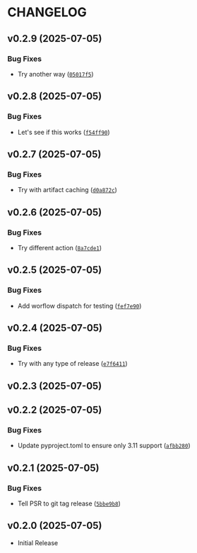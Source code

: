 # CHANGELOG

<!-- version list -->

## v0.2.9 (2025-07-05)

### Bug Fixes

- Try another way
  ([`05017f5`](https://github.com/dgethings/nornir_jsonrpc/commit/05017f53facb16e42d092d4b12279671e4f70a9c))


## v0.2.8 (2025-07-05)

### Bug Fixes

- Let's see if this works
  ([`f54ff90`](https://github.com/dgethings/nornir_jsonrpc/commit/f54ff90abf02339c338e0c56910ba4dbf1e63a1e))


## v0.2.7 (2025-07-05)

### Bug Fixes

- Try with artifact caching
  ([`d0a872c`](https://github.com/dgethings/nornir_jsonrpc/commit/d0a872c4a90cf2771d16064152642f29a2113c1c))


## v0.2.6 (2025-07-05)

### Bug Fixes

- Try different action
  ([`8a7cde1`](https://github.com/dgethings/nornir_jsonrpc/commit/8a7cde1f09d3d7aa5a2b3e33d5a9e7eb31765632))


## v0.2.5 (2025-07-05)

### Bug Fixes

- Add worflow dispatch for testing
  ([`fef7e90`](https://github.com/dgethings/nornir_jsonrpc/commit/fef7e907d265966c0b998ba373dce0d0b15fc77e))


## v0.2.4 (2025-07-05)

### Bug Fixes

- Try with any type of release
  ([`e7f6411`](https://github.com/dgethings/nornir_jsonrpc/commit/e7f64117c6a12bd8fad06d9c2290c66f28c8d814))


## v0.2.3 (2025-07-05)


## v0.2.2 (2025-07-05)

### Bug Fixes

- Update pyproject.toml to ensure only 3.11 support
  ([`afbb280`](https://github.com/dgethings/nornir_jsonrpc/commit/afbb280c327e6cfdd1c2c6e63f4ce2574e7e96a3))


## v0.2.1 (2025-07-05)

### Bug Fixes

- Tell PSR to git tag release
  ([`5bbe9b8`](https://github.com/dgethings/nornir_jsonrpc/commit/5bbe9b878475f203c47fb4b09aa1d9c911bd5333))


## v0.2.0 (2025-07-05)

- Initial Release

